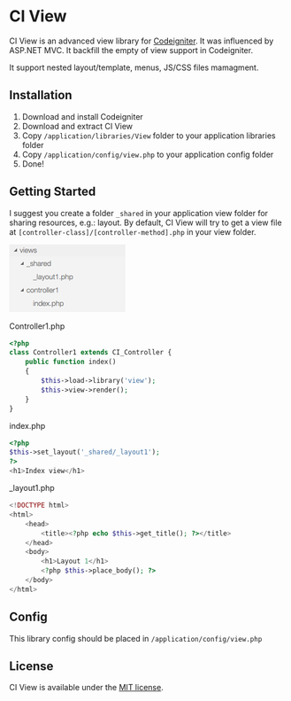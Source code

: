# CI View

CI View is an advanced view library for [Codeigniter](http://codeigniter.com/). It was influenced by ASP.NET MVC. It backfill the empty of view support in Codeigniter.

It support nested layout/template, menus, JS/CSS files mamagment.

## Installation

1. Download and install Codeigniter
2. Download and extract CI View 
3. Copy `/application/libraries/View` folder to your application libraries folder
4. Copy `/application/config/view.php` to your application config folder
5. Done!

## Getting Started

I suggest you create a folder `_shared` in your application view folder for sharing resources, e.g.: layout. By default, CI View will try to get a view file at `[controller-class]/[controller-method].php` in your view folder.

![Suggested view folder structure](/images/view-folder.png)


Controller1.php
```php
<?php
class Controller1 extends CI_Controller {
	public function index()
	{
		$this->load->library('view');
		$this->view->render();
	}
}
```

index.php
```php
<?php
$this->set_layout('_shared/_layout1');
?>
<h1>Index view</h1>
```

_layout1.php
```php
<!DOCTYPE html>
<html>
	<head>
		<title><?php echo $this->get_title(); ?></title>
	</head>
	<body>
		<h1>Layout 1</h1>
		<?php $this->place_body(); ?>
	</body>
</html>
```


## Config

This library config should be placed in `/application/config/view.php`

## License

CI View is available under the [MIT license](https://github.com/hkm-mo/CI-View/blob/master/LICENSE).